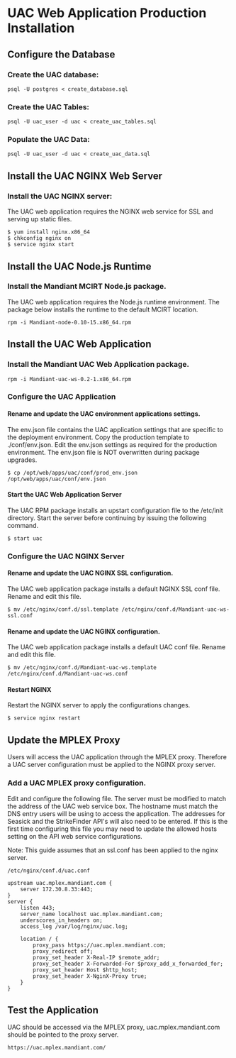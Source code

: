 UAC Web Application Production Installation
===========================================


Configure the Database
-------------------

### Create the UAC database:

    psql -U postgres < create_database.sql

### Create the UAC Tables:

    psql -U uac_user -d uac < create_uac_tables.sql

### Populate the UAC Data:

    psql -U uac_user -d uac < create_uac_data.sql


Install the UAC NGINX Web Server
--------------------------------

### Install the UAC NGINX server:

The UAC web application requires the NGINX web service for SSL and serving up static files.

    $ yum install nginx.x86_64
    $ chkconfig nginx on
    $ service nginx start

Install the UAC Node.js Runtime
-------------------------------

### Install the Mandiant MCIRT Node.js package.

The UAC web application requires the Node.js runtime environment.  The package below installs the runtime to the
default MCIRT location.


    rpm -i Mandiant-node-0.10-15.x86_64.rpm


Install the UAC Web Application
-------------------------------

### Install the Mandiant UAC Web Application package.

    rpm -i Mandiant-uac-ws-0.2-1.x86_64.rpm

### Configure the UAC Application

#### Rename and update the UAC environment applications settings.

The env.json file contains the UAC application settings that are specific to the deployment environment.  Copy the
production template to ./conf/env.json.  Edit the env.json settings as required for the production environment.  The
env.json file is NOT overwritten during package upgrades.

    $ cp /opt/web/apps/uac/conf/prod_env.json /opt/web/apps/uac/conf/env.json

#### Start the UAC Web Application Server

The UAC RPM package installs an upstart configuration file to the /etc/init directory.  Start the server before
continuing by issuing the following command.

    $ start uac

### Configure the UAC NGINX Server

#### Rename and update the UAC NGINX SSL configuration.

The UAC web application package installs a default NGINX SSL conf file.  Rename and edit this file.

    $ mv /etc/nginx/conf.d/ssl.template /etc/nginx/conf.d/Mandiant-uac-ws-ssl.conf

#### Rename and update the UAC NGINX configuration.

The UAC web application package installs a default UAC conf file.  Rename and edit this file.

    $ mv /etc/nginx/conf.d/Mandiant-uac-ws.template /etc/nginx/conf.d/Mandiant-uac-ws.conf


#### Restart NGINX

Restart the NGINX server to apply the configurations changes.

    $ service nginx restart


Update the MPLEX Proxy
----------------------

Users will access the UAC application through the MPLEX proxy.  Therefore a UAC server configuration must be applied to
the NGINX proxy server.

### Add a UAC MPLEX proxy configuration.

Edit and configure the following file.  The server must be modified to match the address of the UAC web service box.
The hostname must match the DNS entry users will be using to access the application.  The addresses for Seasick and
the StrikeFinder API's will also need to be entered.  If this is the first time configuring this file you may need to
update the allowed hosts setting on the API web service configurations.

Note: This guide assumes that an ssl.conf has been applied to the nginx server.

    /etc/nginx/conf.d/uac.conf

    upstream uac.mplex.mandiant.com {
        server 172.30.8.33:443;
    }
    server {
        listen 443;
        server_name localhost uac.mplex.mandiant.com;
        underscores_in_headers on;
        access_log /var/log/nginx/uac.log;

        location / {
            proxy_pass https://uac.mplex.mandiant.com;
            proxy_redirect off;
            proxy_set_header X-Real-IP $remote_addr;
            proxy_set_header X-Forwarded-For $proxy_add_x_forwarded_for;
            proxy_set_header Host $http_host;
            proxy_set_header X-NginX-Proxy true;
        }
    }


Test the Application
--------------------

UAC should be accessed via the MPLEX proxy, uac.mplex.mandiant.com should be pointed to the proxy server.

    https://uac.mplex.mandiant.com/



